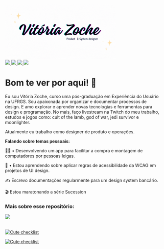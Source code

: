 <img height="180em" src="Vitória.gif">

<div style="display:inline_block">
   <a href="https://twitter.com/vprutsky" target="_blank">
      <img src="https://img.shields.io/badge/Twitter-1DA1F2?style=for-the-badge&logo=twitter&logoColor=white">
   </a>
   <a href="https://dev.to/vitoriazp" target="_blank">
      <img src="https://img.shields.io/badge/dev.to-0A0A0A?style=for-the-badge&logo=dev.to&logoColor=white">
   </a>
   <a href="https://linkedin.com/in/vitoriazoche" target="_blank">
      <img src="https://img.shields.io/badge/LinkedIn-0077B5?style=for-the-badge&logo=linkedin&logoColor=white">
   </a>
   <a href="https://www.figma.com/@vitoriazp" target="_blank">
      <img src="https://img.shields.io/badge/figma-%23F24E1E.svg?style=for-the-badge&logo=figma&logoColor=white">
   </a>
</div>

# Bom te ver por aqui! 👋
 
Eu sou Vitória Zoche, curso uma pós-graduação em Experiência do Usuário na UFRGS. Sou apaixonada por organizar e documentar processos de design. E amo explorar e aprender novas tecnologias e ferramentas para design e programação. No mais, faço livestream na Twitch do meu trabalho, estudos e jogos como: cult of the lamb, god of war, jedi survivor e moonlighter.

Atualmente eu trabalho como designer de produto e operações.

**Falando sobre temas pessoais:**

👩‍💻 • Desenvolvendo um app para facilitar a compra e montagem de computadores por pessoas leigas.

🧩 • Estou aprendendo sobre aplicar regras de acessibilidade da WCAG em projetos de UI design.

✍ Escrevo documentações regularmente para um design system bancário.

🎬 Estou maratonando a série Sucession

### Mais sobre esse repositório:

<div><img height="180em" src="https://github-readme-stats.vercel.app/api/top-langs/?username=vitoriazoche&layout=compact&theme=tokyonight">
</div>
<br />

[![Cute checklist](https://github-readme-stats.vercel.app/api/pin/?username=vitoriazoche&repo=cute-pineapple)](https://github.com/vitoriazoche/cute-pineapple)

[![Cute checklist](https://github-readme-stats.vercel.app/api/pin/?username=vitoriazoche&repo=vitoriazoche.github.io)](https://github.com/vitoriazoche/vitoriazoche.github.io)
